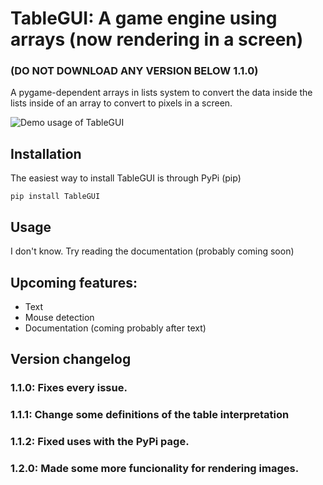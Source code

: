 # TableGUI: A game engine using arrays (now rendering in a screen)
### (DO NOT DOWNLOAD ANY VERSION BELOW 1.1.0)
A pygame-dependent arrays in lists system to convert the data inside the lists
inside of an array to convert to pixels in a screen.

![Demo usage of TableGUI](https://s6.imgcdn.dev/Yy7uQe.png)
## Installation
The easiest way to install TableGUI is through PyPi (pip)
```
pip install TableGUI
```

## Usage
I don't know. Try reading the documentation (probably coming soon)

## Upcoming features:
 - Text
 - Mouse detection
 - Documentation (coming probably after text)

## Version changelog
### 1.1.0: Fixes every issue.
### 1.1.1: Change some definitions of the table interpretation
### 1.1.2: Fixed uses with the PyPi page.
### 1.2.0: Made some more funcionality for rendering images.
